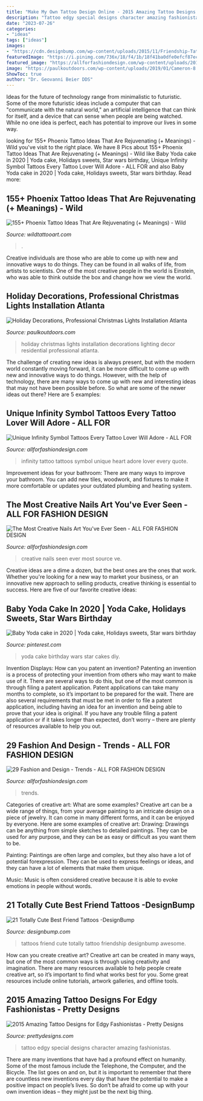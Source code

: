 ```yaml
---
title: "Make My Own Tattoo Design Online - 2015 Amazing Tattoo Designs For Edgy Fashionistas"
description: "Tattoo edgy special designs character amazing fashionistas"
date: "2023-07-26"
categories:
- "ideas"
tags: ["ideas"]
images:
- "https://cdn.designbump.com/wp-content/uploads/2015/11/Friendship-Tattoo-Quotes.jpg"
featuredImage: "https://i.pinimg.com/736x/18/f4/1b/18f41ba0dfe0efcf87ec80a361c328f7.jpg"
featured_image: "https://allforfashiondesign.com/wp-content/uploads/2019/02/14-infinity-tattoo-ideas-600x800.jpg"
image: "https://paulkoutdoors.com/wp-content/uploads/2019/01/Cameron-8.jpg"
ShowToc: true
author: "Dr. Geovanni Beier DDS"
---
```



Ideas for the future of technology range from minimalistic to futuristic. Some of the more futuristic ideas include a computer that can "communicate with the natural world," an artificial intelligence that can think for itself, and a device that can sense when people are being watched. While no one idea is perfect, each has potential to improve our lives in some way.

	

		
looking for 155+ Phoenix Tattoo Ideas That Are Rejuvenating (+ Meanings) - Wild you've visit to the right place. We have 8 Pics about 155+ Phoenix Tattoo Ideas That Are Rejuvenating (+ Meanings) - Wild like Baby Yoda cake in 2020 | Yoda cake, Holidays sweets, Star wars birthday, Unique Infinity Symbol Tattoos Every Tattoo Lover Will Adore - ALL FOR and also Baby Yoda cake in 2020 | Yoda cake, Holidays sweets, Star wars birthday. Read more:
		
    
## 155+ Phoenix Tattoo Ideas That Are Rejuvenating (+ Meanings) - Wild

<img loading=lazy src="https://www.wildtattooart.com/wp-content/uploads/2019/08/phoenix-tattoos-10081964.jpg" onerror="this.onerror=null;this.src='https://tse4.mm.bing.net/th?id=OIP.ybTwUwxCoeUSc4dMJcVHsAHaHa&amp;pid=15.1';" alt="155+ Phoenix Tattoo Ideas That Are Rejuvenating (+ Meanings) - Wild">

_Source: wildtattooart.com_

>. 

	

Creative individuals are those who are able to come up with new and innovative ways to do things. They can be found in all walks of life, from artists to scientists. One of the most creative people in the world is Einstein, who was able to think outside the box and change how we view the world.

    
## Holiday Decorations, Professional Christmas Lights Installation Atlanta

<img loading=lazy src="https://paulkoutdoors.com/wp-content/uploads/2019/01/Cameron-8.jpg" onerror="this.onerror=null;this.src='https://tse3.mm.bing.net/th?id=OIP.rd9J1GkgmqLFPF6hVFFR_QHaE7&amp;pid=15.1';" alt="Holiday Decorations, Professional Christmas Lights Installation Atlanta">

_Source: paulkoutdoors.com_

>holiday christmas lights installation decorations lighting decor residential professional atlanta. 

	

The challenge of creating new ideas is always present, but with the modern world constantly moving forward, it can be more difficult to come up with new and innovative ways to do things. However, with the help of technology, there are many ways to come up with new and interesting ideas that may not have been possible before. So what are some of the newer ideas out there? Here are 5 examples: 

    
## Unique Infinity Symbol Tattoos Every Tattoo Lover Will Adore - ALL FOR

<img loading=lazy src="https://allforfashiondesign.com/wp-content/uploads/2019/02/14-infinity-tattoo-ideas-600x800.jpg" onerror="this.onerror=null;this.src='https://tse4.mm.bing.net/th?id=OIP.kKkoToiV3M9w28kl2I_BowHaJ4&amp;pid=15.1';" alt="Unique Infinity Symbol Tattoos Every Tattoo Lover Will Adore - ALL FOR">

_Source: allforfashiondesign.com_

>infinity tattoo tattoos symbol unique heart adore lover every quote. 

	

Improvement ideas for your bathroom:
There are many ways to improve your bathroom. You can add new tiles, woodwork, and fixtures to make it more comfortable or updates your outdated plumbing and heating system.

    
## The Most Creative Nails Art You&#039;ve Ever Seen - ALL FOR FASHION DESIGN

<img loading=lazy src="https://allforfashiondesign.com/wp-content/uploads/2014/01/aw-11.jpg" onerror="this.onerror=null;this.src='https://tse2.mm.bing.net/th?id=OIP.sJW-HK4bupZUOYIALrhWKwHaHa&amp;pid=15.1';" alt="The Most Creative Nails Art You&#039;ve Ever Seen - ALL FOR FASHION DESIGN">

_Source: allforfashiondesign.com_

>creative nails seen ever most source ve. 

	

Creative ideas are a dime a dozen, but the best ones are the ones that work. Whether you're looking for a new way to market your business, or an innovative new approach to selling products, creative thinking is essential to success. Here are five of our favorite creative ideas:

    
## Baby Yoda Cake In 2020 | Yoda Cake, Holidays Sweets, Star Wars Birthday

<img loading=lazy src="https://i.pinimg.com/736x/18/f4/1b/18f41ba0dfe0efcf87ec80a361c328f7.jpg" onerror="this.onerror=null;this.src='https://tse3.mm.bing.net/th?id=OIP.oH-guBwv63mncTsXTZ3etgHaFj&amp;pid=15.1';" alt="Baby Yoda cake in 2020 | Yoda cake, Holidays sweets, Star wars birthday">

_Source: pinterest.com_

>yoda cake birthday wars star cakes diy. 

	

Invention Displays: How can you patent an invention?
Patenting an invention is a process of protecting your invention from others who may want to make use of it. There are several ways to do this, but one of the most common is through filing a patent application. Patent applications can take many months to complete, so it’s important to be prepared for the wait. There are also several requirements that must be met in order to file a patent application, including having an idea for an invention and being able to prove that your idea is original. If you have any trouble filing a patent application or if it takes longer than expected, don’t worry – there are plenty of resources available to help you out.

    
## 29 Fashion And Design - Trends - ALL FOR FASHION DESIGN

<img loading=lazy src="https://allforfashiondesign.com/wp-content/uploads/2013/06/fs-22.jpg" onerror="this.onerror=null;this.src='https://tse2.mm.bing.net/th?id=OIP.h3F-XRa5tjPJ18FPH4kWwQHaLH&amp;pid=15.1';" alt="29 Fashion and Design - Trends - ALL FOR FASHION DESIGN">

_Source: allforfashiondesign.com_

>trends. 

	

Categories of creative art: What are some examples?
Creative art can be a wide range of things, from your average painting to an intricate design on a piece of jewelry. It can come in many different forms, and it can be enjoyed by everyone. Here are some examples of creative art:
Drawing: Drawings can be anything from simple sketches to detailed paintings. They can be used for any purpose, and they can be as easy or difficult as you want them to be.

Painting: Paintings are often large and complex, but they also have a lot of potential forexpression. They can be used to express feelings or ideas, and they can have a lot of elements that make them unique.

Music: Music is often considered creative because it is able to evoke emotions in people without words.

    
## 21 Totally Cute Best Friend Tattoos -DesignBump

<img loading=lazy src="https://cdn.designbump.com/wp-content/uploads/2015/11/Friendship-Tattoo-Quotes.jpg" onerror="this.onerror=null;this.src='https://tse4.mm.bing.net/th?id=OIP.vez68wEeL_jIr2nemU9Z1wHaHa&amp;pid=15.1';" alt="21 Totally Cute Best Friend Tattoos -DesignBump">

_Source: designbump.com_

>tattoos friend cute totally tattoo friendship designbump awesome. 

	

How can you create creative art?
Creative art can be created in many ways, but one of the most common ways is through using creativity and imagination. There are many resources available to help people create creative art, so it’s important to find what works best for you. Some great resources include online tutorials, artwork galleries, and offline tools.

    
## 2015 Amazing Tattoo Designs For Edgy Fashionistas - Pretty Designs

<img loading=lazy src="http://www.prettydesigns.com/wp-content/uploads/2014/11/Special-Character-Tattoo-Design.jpg" onerror="this.onerror=null;this.src='https://tse2.mm.bing.net/th?id=OIP.oiczR4yEJrw6for1yUv0qQHaMK&amp;pid=15.1';" alt="2015 Amazing Tattoo Designs for Edgy Fashionistas - Pretty Designs">

_Source: prettydesigns.com_

>tattoo edgy special designs character amazing fashionistas. 

	

There are many inventions that have had a profound effect on humanity. Some of the most famous include the Telephone, the Computer, and the Bicycle. The list goes on and on, but it is important to remember that there are countless new inventions every day that have the potential to make a positive impact on people’s lives. So don’t be afraid to come up with your own invention ideas – they might just be the next big thing.


